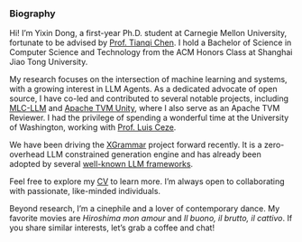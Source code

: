 ### Biography

Hi! I’m Yixin Dong, a first-year Ph.D. student at Carnegie Mellon University, fortunate to be advised by [Prof. Tianqi Chen](https://tqchen.com/). I hold a Bachelor of Science in Computer Science and Technology from the ACM Honors Class at Shanghai Jiao Tong University.

My research focuses on the intersection of machine learning and systems, with a growing interest in LLM Agents. As a dedicated advocate of open source, I have co-led and contributed to several notable projects, including [MLC-LLM](https://github.com/mlc-ai/mlc-llm) and [Apache TVM Unity](https://github.com/apache/tvm/tree/main), where I also serve as an Apache TVM Reviewer. I had the privilege of spending a wonderful time at the University of Washington, working with [Prof. Luis Ceze](https://www.cs.washington.edu/people/faculty/luisceze).

We have been driving the [XGrammar](https://github.com/mlc-ai/xgrammar) project forward recently. It is a zero-overhead LLM constrained generation engine and has already been adopted by several [well-known LLM frameworks](https://github.com/mlc-ai/xgrammar?tab=readme-ov-file#news).

Feel free to explore my [CV](https://github.com/Ubospica/Ubospica/blob/master/Resume.pdf) to learn more. I’m always open to collaborating with passionate, like-minded individuals.

Beyond research, I’m a cinephile and a lover of contemporary dance. My favorite movies are *Hiroshima mon amour* and *Il buono, il brutto, il cattivo*. If you share similar interests, let’s grab a coffee and chat!
